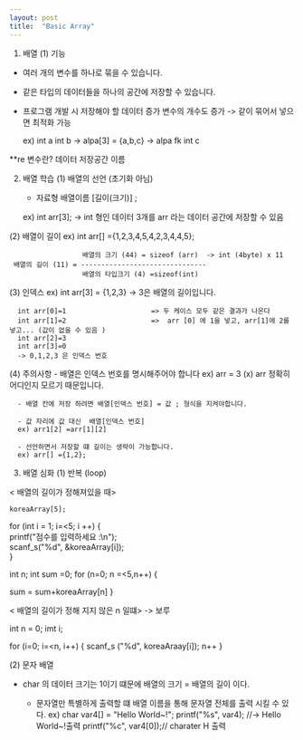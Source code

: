 ```yaml
---
layout: post
title:  "Basic Array"
---
```


1. 배열
  (1) 기능
- 여러 개의 변수를 하나로 묶을 수 있습니다.
- 같은 타입의 데이터들을 하나의 공간에 저장할 수 있습니다.
- 프로그램 개발 시 저장해야 할 데이터 증가 변수의 개수도 증가
-> 같이 묶어서 넣으면 최적화 가능

    ex) int a
        int b        -> alpa[3] = {a,b,c}  -> alpa fk
        int c     

**re 변수란? 데이터 저장공간 이름 

2. 배열 학습
  (1) 배열의 선언 (초기화 아님)
   - 자료형 배열이름 [길이(크기)] ;
    
    ex)  int arr[3];  -> int 형인 데이터 3개를 arr 라는 데이터 공간에 저장할 수 있음
    
  (2) 배열이 길이
   ex) int arr[] ={1,2,3,4,5,4,2,3,4,4,5};
                  
                      배열의 크기 (44) = sizeof (arr)  -> int (4byte) x 11
     배열의 길이 (11) = -------------------------------   
                      배열의 타입크기 (4) =sizeof(int)
       
    
  
  (3) 인덱스 
  ex) int arr[3] = {1,2,3} -> 3은 배열의 길이입니다.
  
      int arr[0]=1                     => 두 케이스 모두 같은 결과가 나온다
      int arr[1]=2                     =>  arr [0] 에 1을 넣고, arr[1]에 2를 넣고... (값이 없을 수 있음 )
      int arr[2]=3 
      int arr[3]=0   
      -> 0,1,2,3 은 인덱스 번호
   
      
   (4) 주의사항
      - 배열은 인덱스 번호를 명시해주어야 합니다 
      ex) arr = 3 (x)   arr 정확히 어디인지 모르기 때문입니다.
      
      - 배열 칸에 저장 하려면 배열[인덱스 번호] = 값 ; 형식을 지켜야합니다.
      
      - 값 자리에 값 대신  배열[인덱스 번호]
      ex) arr1[2] =arr[1][2] 
      
      - 선언하면서 저장할 떄 길이는 생략이 가능합니다.
      ex) arr[] ={1,2};
  
  3. 배열 심화 
   (1) 반복 (loop) 
   
   
   < 배열의 길이가 정해져있을 때>                            
    
    koreaArray[5];                                        
                                                                 
   for (int i = 1; i=<5; i ++) {                                 
   printf("점수를 입력하세요 :\n");                                       
   scanf_s("%d", &koreaArray[i]);                                  
   } 
   
   int n;
   int sum =0;
   for (n=0; n =<5,n++) {
   
   sum = sum+koreaArray[n] }
   
   < 배열의 길이가 정해 지지 않은 n 일떄> -> 보루
   
   int n = 0;
   imt i;
   
   for (i=0; i=<n, i++) {
   scanf_s ("%d", koreaAraay[i]);
    n++
   }
    
   
   (2) 문자 배열
   
   - char 의 데이터 크기는 1이기 떄문에 
     배열의 크기 = 배열의 길이 이다.
     
     - 문자열만 특별하게 출력할 떄 배열 이름을 통해 문자열 전체를 출력 시킬 수 있다.
       ex) 
       char var4[] = "Hello World~!";
        printf("%s", var4); //-> Hello World~!출력
        printf("%c", var4[0]);// charater H 출력
   
   
   
   
   
   
   
   
   
   
   
   
   
   
   
   
   
   
   
   


    

